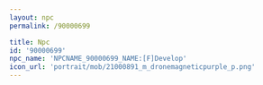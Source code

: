 ```yaml
---
layout: npc
permalink: /90000699

title: Npc
id: '90000699'
npc_name: 'NPCNAME_90000699_NAME:[F]Develop'
icon_url: 'portrait/mob/21000891_m_dronemagneticpurple_p.png'
---
```

